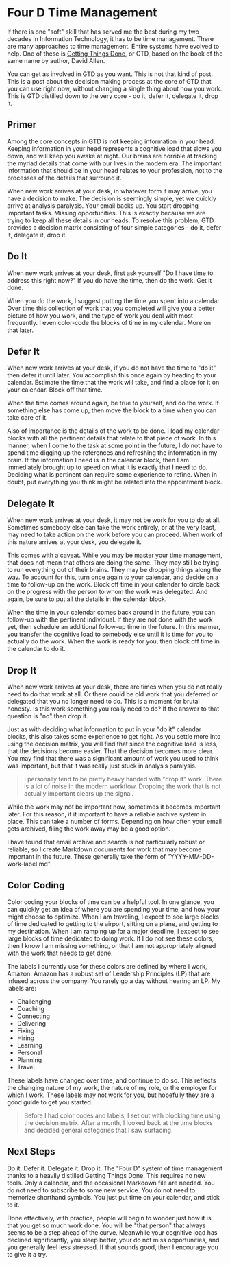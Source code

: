 # Four D Time Management

If there is one "soft" skill that has served me the best during my two decades in Information Technology, it has to be time management. There are many approaches to time management. Entire systems have evolved to help. One of these is [Getting Things Done](https://www.amazon.com/Getting-Things-Done-Stress-Free-Productivity-ebook/dp/B00KWG9M2E/ref=sr_1_1?crid=8JR6JESZYA3E&keywords=getting+things+done&qid=1672181613&sprefix=getting+things+done%2Caps%2C214&sr=8-1), or GTD, based on the book of the same name by author, David Allen. 

You can get as involved in GTD as you want. This is not that kind of post. This is a post about the decision making process at the core of GTD that you can use right now, without changing a single thing about how you work. This is GTD distilled down to the very core - do it, defer it, delegate it, drop it.

## Primer

Among the core concepts in GTD is **not** keeping information in your head. Keeping information in your head represents a cognitive load that slows you down, and will keep you awake at night. Our brains are horrible at tracking the myriad details that come with our lives in the modern era. The important information that should be in your head relates to your profession, not to the processes of the details that surround it.

When new work arrives at your desk, in whatever form it may arrive, you have a decision to make. The decision is seemingly simple, yet we quickly arrive at analysis paralysis. Your email backs up. You start dropping important tasks. Missing opportunities. This is exactly because we are trying to keep all these details in our heads. To resolve this problem, GTD provides a decision matrix consisting of four simple categories - do it, defer it, delegate it, drop it.

## Do It

When new work arrives at your desk, first ask yourself "Do I have time to address this right now?" If you do have the time, then do the work. Get it done.

When you do the work, I suggest putting the time you spent into a calendar. Over time this collection of work that you completed will give you a better picture of how you work, and the type of work you deal with most frequently. I even color-code the blocks of time in my calendar. More on that later.

## Defer It

When new work arrives at your desk, if you do not have the time to "do it" then defer it until later. You accomplish this once again by heading to your calendar. Estimate the time that the work will take, and find a place for it on your calendar. Block off that time. 

When the time comes around again, be true to yourself, and do the work. If something else has come up, then move the block to a time when you can take care of it. 

Also of importance is the details of the work to be done. I load my calendar blocks with all the pertinent details that relate to that piece of work. In this manner, when I come to the task at some point in the future, I do not have to spend time digging up the references and refreshing the information in my brain. If the information I need is in the calendar block, then I am immediately brought up to speed on what it is exactly that I need to do. Deciding what is pertinent can require some experience to refine. When in doubt, put everything you think might be related into the appointment block.

## Delegate It

When new work arrives at your desk, it may not be work for you to do at all. Sometimes somebody else can take the work entirely, or at the very least, may need to take action on the work before you can proceed. When work of this nature arrives at your desk, you delegate it.

This comes with a caveat. While you may be master your time management, that does not mean that others are doing the same. They may still be trying to run everything out of their brains. They may be dropping things along the way. To account for this, turn once again to your calendar, and decide on a time to follow-up on the work. Block off time in your calendar to circle back on the progress with the person to whom the work was delegated. And again, be sure to put all the details in the calendar block.

When the time in your calendar comes back around in the future, you can follow-up with the pertinent individual. If they are not done with the work yet, then schedule an additional follow-up time in the future. In this manner, you transfer the cognitive load to somebody else until it is time for you to actually do the work. When the work is ready for you, then block off time in the calendar to do it.

## Drop It

When new work arrives at your desk, there are times when you do not really need to do that work at all. Or there could be old work that you deferred or delegated that you no longer need to do. This is a moment for brutal honesty. Is this work something you really need to do? If the answer to that question is "no" then drop it.

Just as with deciding what information to put in your "do it" calendar blocks, this also takes some experience to get right. As you settle more into using the decision matrix, you will find that since the cognitive load is less, that the decisions become easier. That the decision becomes more clear. You may find that there was a significant amount of work you used to think was important, but that it was really just stuck in analysis paralysis. 

> I personally tend to be pretty heavy handed with "drop it" work. There is a lot of noise in the modern workflow. Dropping the work that is not actually important clears up the signal.

While the work may not be important now, sometimes it becomes important later. For this reason, it it important to have a reliable archive system in place. This can take a number of forms. Depending on how often your email gets archived, filing the work away may be a good option. 

I have found that email archive and search is not particularly robust or reliable, so I create Markdown documents for work that may become important in the future. These generally take the form of "YYYY-MM-DD-work-label.md".

## Color Coding

Color coding your blocks of time can be a helpful tool. In one glance, you can quickly get an idea of where you are spending your time, and how your might choose to optimize. When I am traveling, I expect to see large blocks of time dedicated to getting to the airport, sitting on a plane, and getting to my destination. When I am ramping up for a major deadline, I expect to see large blocks of time dedicated to doing work. If I do not see these colors, then I know I am missing something, or that I am not appropriately aligned with the work that needs to get done.

The labels I currently use for these colors are defined by where I work, Amazon. Amazon has a robust set of Leadership Principles (LP) that are infused across the company. You rarely go a day without hearing an LP. My labels are:

- Challenging
- Coaching
- Connecting
- Delivering
- Fixing
- Hiring
- Learning
- Personal
- Planning
- Travel

These labels have changed over time, and continue to do so. This reflects the changing nature of my work, the nature of my role, or the employer for which I work. These labels may not work for you, but hopefully they are a good guide to get you started.

> Before I had color codes and labels, I set out with blocking time using the decision matrix. After a month, I looked back at the time blocks and decided general categories that I saw surfacing. 

## Next Steps

Do it. Defer it. Delegate it. Drop it. The "Four D" system of time management thanks to a heavily distilled Getting Things Done. This requires no new tools. Only a calendar, and the occasional Markdown file are needed. You do not need to subscribe to some new service. You do not need to memorize shorthand symbols. You just put time on your calendar, and stick to it.

Done effectively, with practice, people will begin to wonder just how it is that you get so much work done. You will be "that person" that always seems to be a step ahead of the curve. Meanwhile your cognitive load has declined significantly, you sleep better, your do not miss opportunities, and you generally feel less stressed. If that sounds good, then I encourage you to give it a try.
